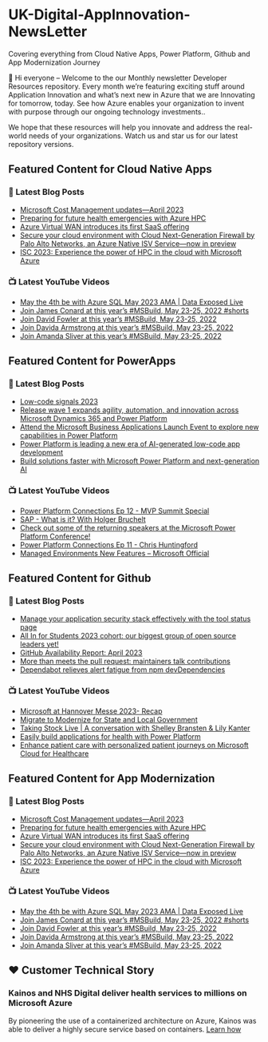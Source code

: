 # UK-Digital-AppInnovation-NewsLetter

Covering everything from Cloud Native Apps, Power Platform, Github and App Modernization Journey

👋 Hi everyone – Welcome to the our Monthly newsletter Developer Resources repository. Every month we’re featuring exciting stuff around Application Innovation and what’s next new in Azure that we are Innovating for tomorrow, today. See how Azure enables your organization to invent with purpose through our ongoing technology investments..


We hope that these resources will help you innovate and address the real-world needs of your organizations. Watch us and star us for our latest repository versions.

## Featured Content for Cloud Native Apps


### 📝 Latest Blog Posts

    
<!-- BLOGCNA:START -->
- [Microsoft Cost Management updates—April 2023](https://azure.microsoft.com/blog/microsoft-cost-management-updates-april-2023/)
- [Preparing for future health emergencies with Azure HPC ](https://azure.microsoft.com/blog/preparing-for-future-health-emergencies-with-azure-hpc/)
- [Azure Virtual WAN introduces its first SaaS offering](https://azure.microsoft.com/blog/azure-virtual-wan-introduces-its-first-saas-offering/)
- [Secure your cloud environment with Cloud Next-Generation Firewall by Palo Alto Networks, an Azure Native ISV Service—now in preview](https://azure.microsoft.com/blog/secure-your-cloud-environment-with-cloud-nextgeneration-firewall-by-palo-alto-networks-an-azure-native-isv-service-now-in-pre/)
- [ISC 2023: Experience the power of HPC in the cloud with Microsoft Azure](https://azure.microsoft.com/blog/isc-2023-experience-the-power-of-hpc-in-the-cloud-with-microsoft-azure/)
<!-- BLOGCNA:END -->

### 📺 Latest YouTube Videos

 
<!-- YOUTUBECNA:START -->
- [May the 4th be with Azure SQL May 2023 AMA | Data Exposed Live](https://www.youtube.com/watch?v=hXeZ9Q580fs)
- [Join James Conard at this year’s #MSBuild, May 23-25, 2022 #shorts](https://www.youtube.com/watch?v=ktdyGNqfgJs)
- [Join David Fowler at this year’s #MSBuild, May 23-25, 2022](https://www.youtube.com/watch?v=UTx982w47yo)
- [Join Davida Armstrong at this year’s #MSBuild, May 23-25, 2022](https://www.youtube.com/watch?v=HBafVbB_u4k)
- [Join Amanda Sliver at this year’s #MSBuild, May 23-25, 2022](https://www.youtube.com/watch?v=CUCuJ1lnGmQ)
<!-- YOUTUBECNA:END -->

##  Featured Content for PowerApps
### 📝 Latest Blog Posts
<!-- BLOGPOWER:START -->
- [Low-code signals 2023](https://cloudblogs.microsoft.com/powerplatform/2023/04/13/low-code-signals-2023/)
- [Release wave 1 expands agility, automation, and innovation across Microsoft Dynamics 365 and Power Platform](https://cloudblogs.microsoft.com/dynamics365/bdm/2023/04/04/release-wave-1-expands-agility-automation-and-innovation-across-microsoft-dynamics-365-and-power-platform/)
- [Attend the Microsoft Business Applications Launch Event to explore new capabilities in Power Platform](https://cloudblogs.microsoft.com/powerplatform/2023/03/22/attend-the-microsoft-business-applications-launch-event-to-explore-new-capabilities-in-power-platform/)
- [Power Platform is leading a new era of AI-generated low-code app development](https://cloudblogs.microsoft.com/powerplatform/2023/03/16/power-platform-is-leading-a-new-era-of-ai-generated-low-code-app-development/)
- [Build solutions faster with Microsoft Power Platform and next-generation AI](https://cloudblogs.microsoft.com/powerplatform/2023/03/06/build-solutions-faster-with-microsoft-power-platform-and-next-generation-ai/)
<!-- BLOGPOWER:END -->
 ### 📺 Latest YouTube Videos
    
<!-- YOUTUBEPOWER:START -->
- [Power Platform Connections Ep 12 - MVP Summit Special](https://www.youtube.com/watch?v=PnR0L0VMhlc)
- [SAP - What is it? With Holger Bruchelt](https://www.youtube.com/watch?v=k_bi5411Bzk)
- [Check out some of the returning speakers at the Microsoft Power Platform Conference!](https://www.youtube.com/watch?v=n5QooGLiSZE)
- [Power Platform Connections Ep 11 - Chris Huntingford](https://www.youtube.com/watch?v=0uo-lZckCJQ)
- [Managed Environments New Features – Microsoft Official](https://www.youtube.com/watch?v=tqVtDspgXII)
<!-- YOUTUBEPOWER:END -->

##  Featured Content for Github
### 📝 Latest Blog Posts
<!-- BLOGGITHUB:START -->
- [Manage your application security stack effectively with the tool status page](https://github.blog/2023-05-04-manage-your-application-security-stack-effectively-with-the-tool-status-page/)
- [All In for Students 2023 cohort: our biggest group of open source leaders yet!](https://github.blog/2023-05-04-all-in-for-students-2023-cohort-our-biggest-group-of-open-source-leaders-yet/)
- [GitHub Availability Report: April 2023](https://github.blog/2023-05-03-github-availability-report-april-2023/)
- [More than meets the pull request: maintainers talk contributions](https://github.blog/2023-05-03-more-than-meets-the-pull-request-maintainers-talk-contributions/)
- [Dependabot relieves alert fatigue from npm devDependencies](https://github.blog/2023-05-02-dependabot-relieves-alert-fatigue-from-npm-devdependencies/)
<!-- BLOGGITHUB:END -->
### 📺 Latest YouTube Videos
<!-- YOUTUBEGITHUB:START -->
- [Microsoft at Hannover Messe 2023- Recap](https://www.youtube.com/watch?v=puuPhj9N9_w)
- [Migrate to Modernize for State and Local Government](https://www.youtube.com/watch?v=gb9Vi0KhpLo)
- [Taking Stock Live | A conversation with Shelley Bransten &amp; Lily Kanter](https://www.youtube.com/watch?v=bzd3n3_EHrE)
- [Easily build applications for health with Power Platform](https://www.youtube.com/watch?v=y82glsOyWgs)
- [Enhance patient care with personalized patient journeys on Microsoft Cloud for Healthcare](https://www.youtube.com/watch?v=OWMBCSi-iA8)
<!-- YOUTUBEGITHUB:END -->
##  Featured Content for App Modernization
### 📝 Latest Blog Posts
<!-- BLOGAPPMOD:START -->
- [Microsoft Cost Management updates—April 2023](https://azure.microsoft.com/blog/microsoft-cost-management-updates-april-2023/)
- [Preparing for future health emergencies with Azure HPC ](https://azure.microsoft.com/blog/preparing-for-future-health-emergencies-with-azure-hpc/)
- [Azure Virtual WAN introduces its first SaaS offering](https://azure.microsoft.com/blog/azure-virtual-wan-introduces-its-first-saas-offering/)
- [Secure your cloud environment with Cloud Next-Generation Firewall by Palo Alto Networks, an Azure Native ISV Service—now in preview](https://azure.microsoft.com/blog/secure-your-cloud-environment-with-cloud-nextgeneration-firewall-by-palo-alto-networks-an-azure-native-isv-service-now-in-pre/)
- [ISC 2023: Experience the power of HPC in the cloud with Microsoft Azure](https://azure.microsoft.com/blog/isc-2023-experience-the-power-of-hpc-in-the-cloud-with-microsoft-azure/)
<!-- BLOGAPPMOD:END -->
### 📺 Latest YouTube Videos
<!-- YOUTUBEAPPMOD:START -->
- [May the 4th be with Azure SQL May 2023 AMA | Data Exposed Live](https://www.youtube.com/watch?v=hXeZ9Q580fs)
- [Join James Conard at this year’s #MSBuild, May 23-25, 2022 #shorts](https://www.youtube.com/watch?v=ktdyGNqfgJs)
- [Join David Fowler at this year’s #MSBuild, May 23-25, 2022](https://www.youtube.com/watch?v=UTx982w47yo)
- [Join Davida Armstrong at this year’s #MSBuild, May 23-25, 2022](https://www.youtube.com/watch?v=HBafVbB_u4k)
- [Join Amanda Sliver at this year’s #MSBuild, May 23-25, 2022](https://www.youtube.com/watch?v=CUCuJ1lnGmQ)
<!-- YOUTUBEAPPMOD:END -->


## ♥️ Customer Technical Story 

### Kainos and NHS Digital deliver health services to millions on Microsoft Azure

By pioneering the use of a containerized architecture on Azure, Kainos was able to deliver a highly secure service based on containers. [Learn how](https://customers.microsoft.com/en-us/story/1368348549535774520-kainos-and-nhs-digital-deliver-health-services-to-millions-on-microsoft-azure)

